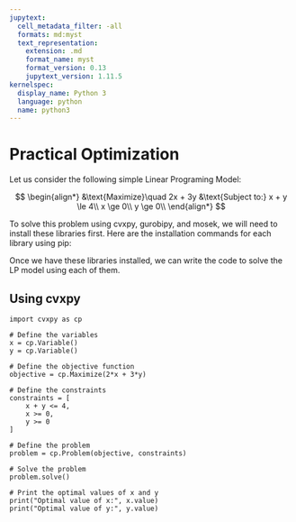 ```yaml
---
jupytext:
  cell_metadata_filter: -all
  formats: md:myst
  text_representation:
    extension: .md
    format_name: myst
    format_version: 0.13
    jupytext_version: 1.11.5
kernelspec:
  display_name: Python 3
  language: python
  name: python3
---
```


# Practical Optimization

Let us consider the following simple Linear Programing Model:

$$
\begin{align*}
&\text{Maximize}\quad 2x + 3y
&\text{Subject to:}
x + y \le 4\\
x \ge 0\\
y \ge 0\\
\end{align*}
$$

To solve this problem using cvxpy, gurobipy, and mosek, we will need to install these libraries first. Here are the installation commands for each library using pip:


Once we have these libraries installed, we can write the code to solve the LP model using each of them.

## Using cvxpy

```{code-cell}
import cvxpy as cp

# Define the variables
x = cp.Variable()
y = cp.Variable()

# Define the objective function
objective = cp.Maximize(2*x + 3*y)

# Define the constraints
constraints = [
    x + y <= 4,
    x >= 0,
    y >= 0
]

# Define the problem
problem = cp.Problem(objective, constraints)

# Solve the problem
problem.solve()

# Print the optimal values of x and y
print("Optimal value of x:", x.value)
print("Optimal value of y:", y.value)
```

